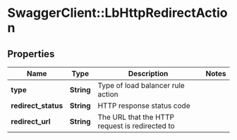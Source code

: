 # SwaggerClient::LbHttpRedirectAction

## Properties
Name | Type | Description | Notes
------------ | ------------- | ------------- | -------------
**type** | **String** | Type of load balancer rule action | 
**redirect_status** | **String** | HTTP response status code | 
**redirect_url** | **String** | The URL that the HTTP request is redirected to | 


